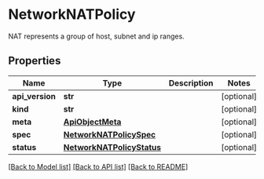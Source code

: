 # NetworkNATPolicy

NAT represents a group of host, subnet and ip ranges.
## Properties
Name | Type | Description | Notes
------------ | ------------- | ------------- | -------------
**api_version** | **str** |  | [optional] 
**kind** | **str** |  | [optional] 
**meta** | [**ApiObjectMeta**](ApiObjectMeta.md) |  | [optional] 
**spec** | [**NetworkNATPolicySpec**](NetworkNATPolicySpec.md) |  | [optional] 
**status** | [**NetworkNATPolicyStatus**](NetworkNATPolicyStatus.md) |  | [optional] 

[[Back to Model list]](../README.md#documentation-for-models) [[Back to API list]](../README.md#documentation-for-api-endpoints) [[Back to README]](../README.md)


